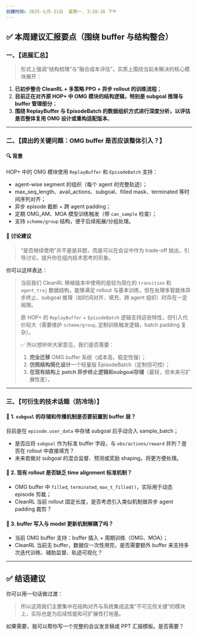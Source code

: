 ```yaml
---
创建时间: 2025-七月-21日  星期一, 3:20:26 下午
---
```


## ✅ 本周建议汇报要点（围绕 buffer 与结构整合）

### 一、【进展汇总】

> 形式上强调“结构梳理”与“融合成本评估”，实质上围绕当前未解决的核心模块展开：

1. **已初步整合 CleanRL + 多策略 PPO + 异步 rollout 的训练流程**；
2. **目前正在对齐原 HOP+ 中 OMG 模块的结构逻辑，特别是 subgoal 推理与 buffer 管理部分**；
3. **围绕 ReplayBuffer 与 EpisodeBatch 的数据组织方式进行深度分析，以评估是否整体复用 OMG 设计或重构适配版本**。

---

### 二、【提出的关键问题：OMG buffer 是否应该整体引入？】

#### 🔍 背景

HOP+ 中的 OMG 模块使用 `ReplayBuffer` 和 `EpisodeBatch` 支持：

* agent-wise segment 的组织（每个 agent 的完整轨迹）；
* max\_seq\_length、avail\_actions、subgoal、filled mask、terminated 等时间序列对齐；
* 异步 episode 截断 + 跨 agent padding；
* 定期 OMG\_AM、MOA 模型训练触发（带 `can_sample` 检查）；
* 支持 `scheme/group` 结构，便于后续拓展/分组处理。

#### 💬 讨论建议

> “是否继续使用”并不是是非题，而是可以在会议中作为 trade-off 抛出，引导讨论，提升你在组内技术思考的形象。

你可以这样表达：

> 当前我们 CleanRL 移植版本中使用的是较为简化的 `transition` 和 `agent_traj` 数据结构，能够满足 rollout 与基本训练，但在处理多智能体异步终止、subgoal 推理（如时间对齐、填充、跨 agent 组织）时存在一定局限。
>
> 原 HOP+ 的 `ReplayBuffer` + `EpisodeBatch` 逻辑支持这些特性，但引入代价较大（需要维护 `scheme/group`, 定制训练触发逻辑，batch padding 复杂）。
>
> ✅ 所以想听听大家意见，我们是否需要：
>
> 1. **完全迁移** OMG buffer 系统（成本高，稳定性强）；
> 2. **仿照结构简化设计**一个轻量版 EpisodeBatch（定制但可控）；
> 3. **在现有结构上 patch 异步终止逻辑和subgoal存储**（最轻，但未来可扩展性差）。

---

### 三、【可衍生的技术话题（防冷场）】

#### 🎯 1. `subgoal` 的存储和传播机制是否要前置到 buffer 层？

目前是在 `episode.user_data` 中存储 subgoal 后手动合入 sample\_batch；

* 是否应将 `subgoal` 作为标准 buffer 字段，与 `obs/actions/reward` 并列？是否在 rollout 中直接填充？
* 未来若做对 subgoal 的混合监督、预测或奖励 shaping，将更方便处理。

#### 🧠 2. 现有 rollout 是否缺乏 time alignment 标准机制？

* OMG buffer 中 `filled`, `terminated`, `max_t_filled()`，实际用于动态 episode 剪裁；
* CleanRL 当前 rollout 固定长度，是否考虑引入类似机制做异步 agent padding 裁剪？

#### 🧪 3. buffer 写入与 model 更新机制解耦了吗？

* 当前 OMG buffer 支持：buffer 插入 + 周期训练（OMG、MOA）；
* CleanRL 当前无 buffer，数据仅一次性用完，是否需要额外 buffer 来支持多次迭代训练、辅助监督、轨迹可视化？

---

## ✅ 结语建议

你可以用一句话做过渡：

> 所以这周我们主要集中在结构对齐与系统集成这类“不可见但关键”的模块上，实际也是为后续性能和可扩展性打地基。

如果需要，我可以帮你写一个完整的会议发言稿或 PPT 汇报模板。是否需要？
